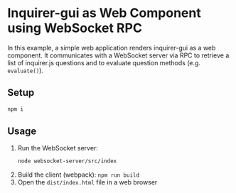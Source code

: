 # Inquirer-gui as Web Component using WebSocket RPC
In this example, a simple web application renders inquirer-gui as a web component. It communicates with a WebSocket server via RPC to retrieve a list of inquirer.js questions and to evaluate question methods (e.g. `evaluate()`).

## Setup
```sh
npm i
```

## Usage
1. Run the WebSocket server:
    ```sh
    node websocket-server/src/index
    ```
2. Build the client (webpack): `npm run build`
1. Open the `dist/index.html` file in a web browser
